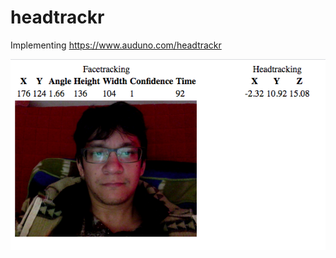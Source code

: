 # headtrackr
Implementing https://www.auduno.com/headtrackr

![Image of headtrackr](https://raw.githubusercontent.com/siriusastrebe/headtrackr/master/Screen%20Shot%202020-04-19%20at%203.21.15%20AM.png)
